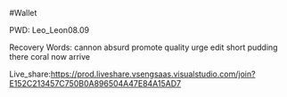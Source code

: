 #Wallet


PWD: Leo_Leon08.09


Recovery Words:
cannon
absurd
promote
quality
urge
edit
short
pudding
there
coral
now
arrive




Live_share:https://prod.liveshare.vsengsaas.visualstudio.com/join?E152C213457C750B0A896504A47E84A15AD7
